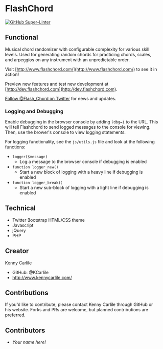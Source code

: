 # FlashChord

[![GitHub Super-Linter](https://github.com/kcarlile/flashchord/workflows/Lint%20Code%20Base/badge.svg)](https://github.com/marketplace/actions/super-linter)

## Functional
Musical chord randomizer with configurable complexity for various skill levels. Used for generating random chords for practicing chords, scales, and arpeggios on any instrument with an unpredictable order.

Visit [http://www.flashchord.com/](http://www.flashchord.com/) to see it in action!

Preview new features and test new development at [http://dev.flashchord.com](http://dev.flashchord.com).

[Follow @Flash_Chord on Twitter](https://twitter.com/flash_chord) for news and updates.

### Logging and Debugging
Enable debugging in the browser console by adding `?dbg=1` to the URL. This will tell Flashchord to send logged messages to the console for viewing. Then, use the brower's console to view logging statements.

For logging functionality, see the `js/utils.js` file and look at the following functions:
- `logger($message)`
  -  Log a message to the browser console if debugging is enabled
- `function logger_new()`
  - Start a new block of logging with a heavy line if debugging is enabled
- `function logger_break()`
  - Start a new sub-block of logging with a light line if debugging is enabled

## Technical
- Twitter Bootstrap HTML/CSS theme
- Javascript
- jQuery
- PHP

## Creator
Kenny Carlile
- GitHub: @KCarlile
- http://www.kennycarlile.com/

## Contributions
If you'd like to contribute, please contact Kenny Carlile through GitHub or his website. Forks and PRs are welcome, but planned contributions are preferred.

## Contributors
- _Your name here!_
